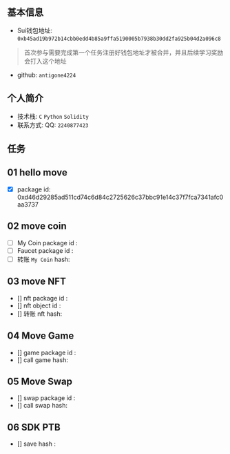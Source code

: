## 基本信息
- Sui钱包地址: `0xb45ad19b972b14cbb0edd4b85a9ffa5190005b7938b30dd2fa925b04d2a096c8`
> 首次参与需要完成第一个任务注册好钱包地址才被合并，并且后续学习奖励会打入这个地址
- github: `antigone4224`

## 个人简介
- 技术栈: `C` `Python` `Solidity`
- 联系方式: QQ: `2240877423` 

## 任务

##   01 hello move  
- [x] package id: 0xd46d29285ad511cd74c6d84c2725626c37bbc91e14c37f7fca7341afc0aa3737

##   02 move coin
- [ ] My Coin package id : 
- [ ] Faucet package id : 
- [ ]  转账 `My Coin` hash:

##   03 move NFT
- [] nft package id :
- [] nft object id : 
- [] 转账 nft  hash:

##   04 Move Game
- [] game package id :
- [] call game hash:

##   05 Move Swap
- [] swap package id :
- [] call swap hash:

##   06 SDK PTB
- [] save hash :
